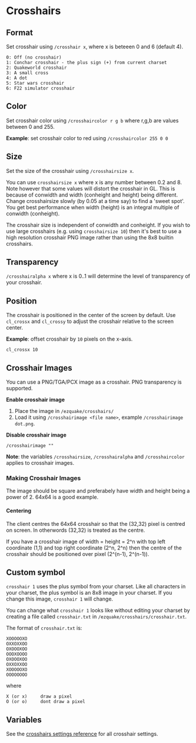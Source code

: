 ---
---

# Crosshairs

## Format

Set crosshair using `/crosshair x`, where x is beteeen 0 and 6 (default 4).

```
0: Off (no crosshair)
1: Conchar crosshair - the plus sign (+) from current charset
2: Quakeworld crosshair
3: A small cross
4: A dot
5: Star wars crosshair
6: F22 simulator crosshair
```

## Color

Set crosshair color using `/crosshaircolor r g b` where r,g,b are values between 0 and 255.

**Example**: set crosshair color to red using `/crosshaircolor 255 0 0`

## Size

Set the size of the crosshair using `/crosshairsize x`.

You can use `crosshairsize x` where x is any number between 0.2 and 8. Note however that some values will distort the crosshair in GL. This
is because of conwidth and width (conheight and height) being different. Change crosshairsize slowly (by 0.05 at a time say) to find a 'sweet spot'. You get
best performance when width (height) is an integral multiple of conwidth (conheight).

The crosshair size is independent of conwidth and conheight. If you wish to use large crosshairs (e.g. using `crosshairsize 10`) then it's best to use a high
resolution crosshair PNG image rather than using the 8x8 builtin crosshairs.

## Transparency

`/crosshairalpha x` where x is 0..1 will determine the level of transparency of your crosshair.

## Position

The crosshair is positioned in the center of the screen by default. Use `cl_crossx` and `cl_crossy` to adjust the crosshair relative to the screen center.

**Example**: offset crosshair by `10` pixels on the x-axis.

```
cl_crossx 10
```

## Crosshair Images

You can use a PNG/TGA/PCX image as a crosshair. PNG transparency is supported.

**Enable crosshair image**

1. Place the image in `/ezquake/crosshairs/`
2. Load it using `/crosshairimage <file name>`, example `/crosshairimage dot.png`.

**Disable crosshair image**

```
/crosshairimage ""
```

**Note**: the variables `/crosshairsize`, `/crosshairalpha` and `/crosshaircolor` applies to crosshair images.

### Making Crosshair Images

The image should be square and preferabely have width and height being a power of 2. 64x64 is a good example.

#### Centering

The client centres the 64x64 crosshair so that the (32,32) pixel is centred on screen. In otherwords (32,32) is treated as the centre.

If you have a crosshair image of width = height = 2\^n with top left coordinate (1,1) and top right coordinate (2\^n, 2\^n) then the centre of the crosshair
should be positioned over pixel (2\^(n-1), 2\^(n-1)).

## Custom symbol

`crosshair 1` uses the plus symbol from your charset. Like all characters in your charset, the plus symbol is an 8x8 image in your charset. If you change this
image, `crosshair 1` will change.

You can change what `crosshair 1` looks like without editing your charset by creating a file called `crosshair.txt`
in `/ezquake/crosshairs/crosshair.txt`.

The format of `crosshair.txt` is:

```
XOOOOOXO
OXXOXXOO
OXOOOXOO
OOOXOOOO
OXOOOXOO
OXXOXXOO
XOOOOOXO
OOOOOOOO
```

where

```
X (or x)     draw a pixel
O (or o)     dont draw a pixel
```

## Variables

See the [crosshairs settings reference](./settings/graphics#crosshair-settings) for all crosshair settings.
